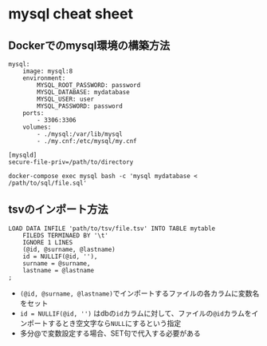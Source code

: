# mysql cheat sheet

## Dockerでのmysql環境の構築方法

```
mysql:
    image: mysql:8
    environment:
        MYSQL_ROOT_PASSWORD: password
        MYSQL_DATABASE: mydatabase
        MYSQL_USER: user
        MYSQL_PASSWORD: password
    ports:
        - 3306:3306
    volumes:
        - ./mysql:/var/lib/mysql
        - ./my.cnf:/etc/mysql/my.cnf
```

```
[mysqld]
secure-file-priv=/path/to/directory
```

```
docker-compose exec mysql bash -c 'mysql mydatabase < /path/to/sql/file.sql'
```

## tsvのインポート方法

```
LOAD DATA INFILE 'path/to/tsv/file.tsv' INTO TABLE mytable
    FILEDS TERMINAED BY '\t'
    IGNORE 1 LINES
    (@id, @surname, @lastname)
    id = NULLIF(@id, ''),
    surname = @surname,
    lastname = @lastname
;
```

- `(@id, @surname, @lastname)`でインポートするファイルの各カラムに変数名をセット
- `id = NULLIF(@id, '')` はdbの`id`カラムに対して、ファイルの`@id`カラムをインポートするとき空文字なら`NULL`にするという指定
- 多分@で変数設定する場合、SET句で代入する必要がある

